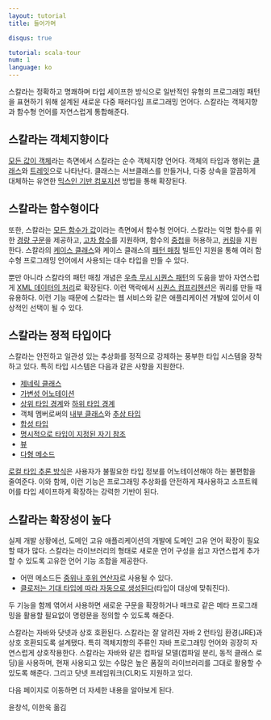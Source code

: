 ```yaml
---
layout: tutorial
title: 들어가며

disqus: true

tutorial: scala-tour
num: 1
language: ko
---
```


스칼라는 정확하고 명쾌하며 타입 세이프한 방식으로 일반적인 유형의 프로그래밍 패턴을 표현하기 위해 설계된 새로운 다중 패러다임 프로그래밍 언어다. 스칼라는 객체지향과 함수형 언어를 자연스럽게 통합해준다.

## 스칼라는 객체지향이다 ##
[모든 값이 객체](unified-types.html)라는 측면에서 스칼라는 순수 객체지향 언어다. 객체의 타입과 행위는 [클래스](classes.html)와 [트레잇](traits.html)으로 나타난다. 클래스는 서브클래스를 만들거나, 다중 상속을 깔끔하게 대체하는 유연한 [믹스인 기반 컴포지션](mixin-class-composition.html) 방법을 통해 확장된다.

## 스칼라는 함수형이다 ##
또한, 스칼라는 [모든 함수가 값](unified-types.html)이라는 측면에서 함수형 언어다. 스칼라는 익명 함수를 위한 [경량 구문](anonymous-function-syntax.html)을 제공하고, [고차 함수](higher-order-functions.html)를 지원하며, 함수의 [중첩](nested-functions.html)을 허용하고, [커링](currying.html)을 지원한다. 스칼라의 [케이스 클래스](case-classes.html)와 케이스 클래스의 [패턴 매칭](pattern-matching.html) 빌트인 지원을 통해 여러 함수형 프로그래밍 언어에서 사용되는 대수 타입을 만들 수 있다.

뿐만 아니라 스칼라의 패턴 매칭 개념은 [우측 무시 시퀀스 패턴](regular-expression-patterns.html)의 도움을 받아 자연스럽게 [XML 데이터의 처리](xml-processing.html)로 확장된다. 이런 맥락에서 [시퀀스 컴프리헨션](sequence-comprehensions.html)은 쿼리를 만들 때 유용하다. 이런 기능 때문에 스칼라는 웹 서비스와 같은 애플리케이션 개발에 있어서 이상적인 선택이 될 수 있다.

## 스칼라는 정적 타입이다 ##
스칼라는 안전하고 일관성 있는 추상화를 정적으로 강제하는 풍부한 타입 시스템을 장착하고 있다. 특히 타입 시스템은 다음과 같은 사항을 지원한다.
* [제네릭 클래스](generic-classes.html)
* [가변성 어노테이션](variances.html)
* [상위 타입 경계](upper-type-bounds.html)와 [하위 타입 경계](lower-type-bounds.html)
* 객체 멤버로써의 [내부 클래스](inner-classes.html)와 [추상 타입](abstract-types.html) 
* [합성 타입](compound-types.html)
* [명시적으로 타입이 지정된 자기 참조](explicitly-typed-self-references.html)
* [뷰](views.html)
* [다형 메소드](polymorphic-methods.html)

[로컬 타입 추론 방식](local-type-inference.html)은 사용자가 불필요한 타입 정보를 어노테이션해야 하는 불편함을 줄여준다. 이와 함께, 이런 기능은 프로그래밍 추상화를 안전하게 재사용하고 소프트웨어를 타입 세이프하게 확장하는 강력한 기반이 된다.

## 스칼라는 확장성이 높다 ##
실제 개발 상황에선, 도메인 고유 애플리케이션의 개발에 도메인 고유 언어 확장이 필요할 때가 많다. 스칼라는 라이브러리의 형태로 새로운 언어 구성을 쉽고 자연스럽게 추가할 수 있도록 고유한 언어 기능 조합을 제공한다.
* 어떤 메소드든 [중위나 후위 연산자](operators.html)로 사용될 수 있다.
* [클로저는 기대 타입에 따라 자동으로 생성된다](automatic-closures.html)(타입이 대상에 맞춰진다).

두 기능을 함께 엮어서 사용하면 새로운 구문을 확장하거나 매크로 같은 메타 프로그래밍을 활용할 필요없이 명령문을 정의할 수 있도록 해준다.

스칼라는 자바와 닷넷과 상호 호환된다.
스칼라는 잘 알려진 자바 2 런타임 환경(JRE)과 상호 호환되도록 설계됐다. 특히 객체지향의 주류인 자바 프로그래밍 언어와 굉장히 자연스럽게 상호작용한다. 스칼라는 자바와 같은 컴파일 모델(컴파일 분리, 동적 클래스 로딩)을 사용하며, 현재 사용되고 있는 수많은 높은 품질의 라이브러리를 그대로 활용할 수 있도록 해준다. 그리고 닷넷 프레임워크(CLR)도 지원하고 있다.

다음 페이지로 이동하면 더 자세한 내용을 알아보게 된다.

윤창석, 이한욱 옮김